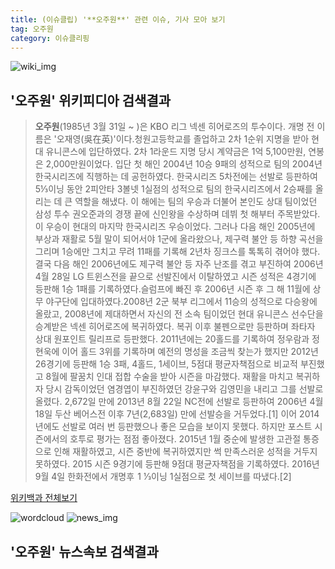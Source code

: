```yaml
---
title: (이슈클립) '**오주원**' 관련 이슈, 기사 모아 보기
tag: 오주원
category: 이슈클리핑
---
```

![wiki_img](https://user-images.githubusercontent.com/42597476/44503234-41136a80-a6d0-11e8-9071-6fc6418eafe4.png)
## **'**오주원**'** 위키피디아 검색결과
>**오주원**(1985년 3월 31일 ~ )은 KBO 리그 넥센 히어로즈의 투수이다. 개명 전 이름은 '오재영(吳在英)'이다.청원고등학교를 졸업하고 2차 1순위 지명을 받아 현대 유니콘스에 입단하였다. 2차 1라운드 지명 당시 계약금은 1억 5,100만원, 연봉은 2,000만원이었다. 입단 첫 해인 2004년 10승 9패의 성적으로 팀의 2004년 한국시리즈에 직행하는 데 공헌하였다. 한국시리즈 5차전에는 선발로 등판하여 5⅓이닝 동안 2피안타 3볼넷 1실점의 성적으로 팀의 한국시리즈에서 2승째를 올리는 데 큰 역할을 해냈다. 이 해에는 팀의 우승과 더불어 본인도 상대 팀이었던 삼성 투수 권오준과의 경쟁 끝에 신인왕을 수상하며 데뷔 첫 해부터 주목받았다. 이 우승이 현대의 마지막 한국시리즈 우승이었다. 그러나 다음 해인 2005년에 부상과 재활로 5월 말이 되어서야 1군에 올라왔으나, 제구력 불안 등 하향 곡선을 그리며 1승에만 그치고 무려 11패를 기록해 2년차 징크스를 톡톡히 겪어야 했다. 결국 다음 해인 2006년에도 제구력 불안 등 자주 난조를 겪고 부진하여 2006년 4월 28일 LG 트윈스전을 끝으로 선발진에서 이탈하였고 시즌 성적은 4경기에 등판해 1승 1패를 기록하였다.슬럼프에 빠진 후 2006년 시즌 후 그 해 11월에 상무 야구단에 입대하였다.2008년 2군 북부 리그에서 11승의 성적으로 다승왕에 올랐고, 2008년에 제대하면서 자신의 전 소속 팀이었던 현대 유니콘스 선수단을 승계받은 넥센 히어로즈에 복귀하였다. 복귀 이후 불펜으로만 등판하며 좌타자 상대 원포인트 릴리프로 등판했다. 2011년에는 20홀드를 기록하여 정우람과 정현욱에 이어 홀드 3위를 기록하며 예전의 명성을 조금씩 찾는가 했지만 2012년 26경기에 등판해 1승 3패, 4홀드, 1세이브, 5점대 평균자책점으로 비교적 부진했고 8월에 팔꿈치 인대 접합 수술을 받아 시즌을 마감했다. 재활을 마치고 복귀하자 당시 감독이었던 염경엽이 부진하였던 강윤구와 김영민을 내리고 그를 선발로 올렸다. 2,672일 만에 2013년 8월 22일 NC전에 선발로 등판하여 2006년 4월 18일 두산 베어스전 이후 7년(2,683일) 만에 선발승을 거두었다.[1] 이어 2014년에도 선발로 여러 번 등판했으나 좋은 모습을 보이지 못했다. 하지만 포스트 시즌에서의 호투로 평가는 점점 좋아졌다. 2015년 1월 중순에 발생한 고관절 통증으로 인해 재활하였고, 시즌 중반에 복귀하였지만 썩 만족스러운 성적을 거두지 못하였다. 2015 시즌 9경기에 등판해 9점대 평균자책점을 기록하였다. 2016년 9월 4일 한화전에서 개명후  1 1⁄3이닝 1실점으로 첫 세이브를 따냈다.[2]

<a href="https://ko.wikipedia.org/wiki/오주원" target="_blank">위키백과 전체보기</a>

![wordcloud](https://s3.ap-northeast-2.amazonaws.com/lyrics101-wordcloud/2018-10-03-1538498417.png)
![news_img](https://user-images.githubusercontent.com/42597476/44507050-1206f400-a6e4-11e8-8d98-7ffbfebb353f.png)
## **'**오주원**'** 뉴스속보 검색결과

